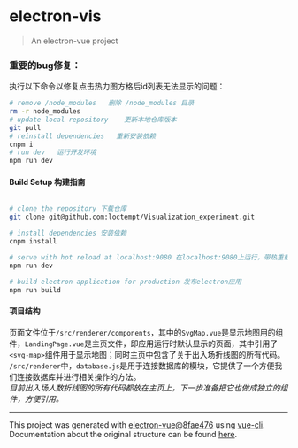 # electron-vis

> An electron-vue project

### 重要的bug修复：
执行以下命令以修复点击热力图方格后id列表无法显示的问题：
```bash
# remove /node_modules   删除 /node_modules 目录
rm -r node_modules
# update local repository    更新本地仓库版本
git pull
# reinstall dependencies   重新安装依赖
cnpm i
# run dev   运行开发环境
npm run dev
```

#### Build Setup 构建指南

``` bash

# clone the repository 下载仓库
git clone git@github.com:loctempt/Visualization_experiment.git

# install dependencies 安装依赖
cnpm install

# serve with hot reload at localhost:9080 在localhost:9080上运行，带热重载
npm run dev

# build electron application for production 发布electron应用
npm run build


```
#### 项目结构
页面文件位于`/src/renderer/components`，其中的`SvgMap.vue`是显示地图用的组件，`LandingPage.vue`是主页文件，即应用运行时默认显示的页面，其中引用了`<svg-map>`组件用于显示地图；同时主页中包含了关于出入场折线图的所有代码。\
`/src/renderer`中，`database.js`是用于连接数据库的模块，它提供了一个方便我们连接数据库并进行相关操作的方法。\
*目前出入场人数折线图的所有代码都放在主页上，下一步准备把它也做成独立的组件，方便引用。*

---

This project was generated with [electron-vue](https://github.com/SimulatedGREG/electron-vue)@[8fae476](https://github.com/SimulatedGREG/electron-vue/tree/8fae4763e9d225d3691b627e83b9e09b56f6c935) using [vue-cli](https://github.com/vuejs/vue-cli). Documentation about the original structure can be found [here](https://simulatedgreg.gitbooks.io/electron-vue/content/index.html).
